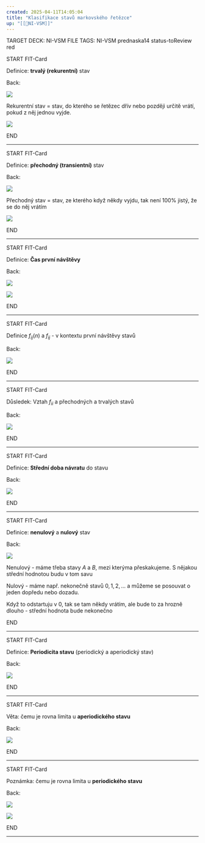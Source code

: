 ```yaml
---
created: 2025-04-11T14:05:04
title: "Klasifikace stavů markovského řetězce"
up: "[[📖NI-VSM]]"
---
```


TARGET DECK: NI-VSM
FILE TAGS: NI-VSM prednaska14 status-toReview red


START
FIT-Card

Definice: **trvalý (rekurentní)** stav

Back:

![](../../Assets/Pasted%20image%2020250411140549.png)

<!-- ExplanationStart -->
Rekurentní stav = stav, do kterého se řetězec dřív nebo později určitě vrátí, pokud z něj jednou vyjde.
<!-- ExplanationEnd -->


<!-- DetailInfoStart -->
![](../../Assets/Pasted%20image%2020250411140613.png)
<!-- DetailInfoEnd -->
<!--ID: 1746518364660-->
END

---



START
FIT-Card

Definice: **přechodný (transientní)** stav

Back:

![](../../Assets/Pasted%20image%2020250411140603.png)

<!-- ExplanationStart -->
Přechodný stav = stav, ze kterého když někdy vyjdu, tak není 100% jistý, že se do něj vrátím
<!-- ExplanationEnd -->

<!-- DetailInfoStart -->
![](../../Assets/Pasted%20image%2020250411140613.png)
<!-- DetailInfoEnd -->
<!--ID: 1746518364662-->
END

---


START
FIT-Card

Definice: **Čas první návštěvy**

Back:

![](../../Assets/Pasted%20image%2020250411140632.png)

<!-- ImageStart -->
![](../../Assets/Pasted%20image%2020250411140637.png)
<!-- ImageEnd -->
<!--ID: 1746518364665-->
END

---


START
FIT-Card

Definice $f_{ij}(n)$ a $f_{ij}$ - v kontextu první návštěvy stavů

Back:

![](../../Assets/Pasted%20image%2020250411140700.png)
<!--ID: 1746518364667-->
END

---


START
FIT-Card

Důsledek: Vztah $f_{ii}$ a přechodných a trvalých stavů

Back:

![](../../Assets/Pasted%20image%2020250411140723.png)
<!--ID: 1746518364670-->
END

---


START
FIT-Card

Definice: **Střední doba návratu** do stavu

Back:

![](../../Assets/Pasted%20image%2020250411140738.png)
<!--ID: 1746518364673-->
END

---


START
FIT-Card

Definice: **nenulový** a **nulový** stav

Back:

![](../../Assets/Pasted%20image%2020250411140753.png)

<!-- ExplanationStart -->
Nenulový - máme třeba stavy $A$ a $B$, mezi kterýma přeskakujeme. S nějakou střední hodnotou budu v tom savu

Nulový - máme např. nekonečně stavů $0,1,2,\dots$ a můžeme se posouvat o jeden dopředu nebo dozadu.

Když to odstartuju v $0$, tak se tam někdy vrátím, ale bude to za hrozně dlouho - střední hodnota bude nekonečno 
<!-- ExplanationEnd -->


<!--ID: 1746518364675-->
END

---


START
FIT-Card

Definice: **Periodicita stavu** (periodický a aperiodický stav)

Back:

![](../../Assets/Pasted%20image%2020250411140822.png)
<!--ID: 1746518364678-->
END

---


START
FIT-Card

Věta: čemu je rovna limita u **aperiodického stavu**

Back:

![](../../Assets/Pasted%20image%2020250411140841.png)
<!--ID: 1746518364681-->
END

---


START
FIT-Card

Poznámka: čemu je rovna limita u **periodického stavu**

Back:

![](../../Assets/Pasted%20image%2020250411140857.png)

<!-- ExampleStart -->
![](../../Assets/Pasted%20image%2020250411140907.png)
<!-- ExampleEnd -->
<!--ID: 1746518364684-->
END

---
